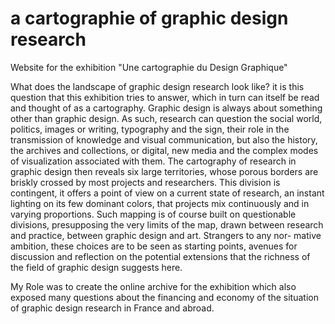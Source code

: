 # a cartographie of graphic design research
Website for the exhibition "Une cartographie du Design Graphique"


What does the landscape of graphic design research look like? it is this question that this exhibition tries to answer, which in turn can itself be read and thought of as a cartography. Graphic design is always about something other than graphic design. As such, research can question the social world, politics, images or writing, typography and the sign, their role in the transmission of knowledge and visual communication, but also the history, the archives and collections, or digital, new media and the complex modes of visualization associated with them.
The cartography of research in graphic design then reveals six large territories, whose porous borders are briskly crossed by most projects and researchers. This division is contingent, it offers a point of view on a current state of research, an instant lighting on its few dominant colors, that projects mix continuously and in varying proportions.
Such mapping is of course built on questionable divisions, presupposing the very limits of the map, drawn between research and practice, between graphic design and art. Strangers to any nor- mative ambition, these choices are to be seen as starting points, avenues for discussion and reflection on the potential extensions that the richness of the field of graphic design suggests here.

My Role was to create the online archive for the exhibition which also exposed many questions about the financing and economy of the situation of graphic design research in France and abroad.
